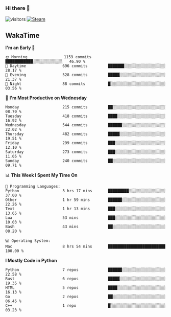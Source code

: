 ### Hi there 👋

![visitors](https://visitor-badge.glitch.me/badge?page_id=zhourunlai)
[![Steam](https://img.shields.io/badge/dynamic/json?url=https%3A%2F%2Fapi.swo.moe%2Fstats%2Fsteamgames%2F76561198285156854&query=count&color=0b1a37&label=Steam&labelColor=134375&logo=steam&suffix=+games&cacheSeconds=3600)](http://steamcommunity.com/profiles/76561198285156854)

## WakaTime
<!--START_SECTION:waka-->
**I'm an Early 🐤** 

```text
🌞 Morning                1159 commits        ████████████░░░░░░░░░░░░░   46.90 % 
🌆 Daytime                696 commits         ███████░░░░░░░░░░░░░░░░░░   28.17 % 
🌃 Evening                528 commits         █████░░░░░░░░░░░░░░░░░░░░   21.37 % 
🌙 Night                  88 commits          █░░░░░░░░░░░░░░░░░░░░░░░░   03.56 % 
```
📅 **I'm Most Productive on Wednesday** 

```text
Monday                   215 commits         ██░░░░░░░░░░░░░░░░░░░░░░░   08.70 % 
Tuesday                  418 commits         ████░░░░░░░░░░░░░░░░░░░░░   16.92 % 
Wednesday                544 commits         ██████░░░░░░░░░░░░░░░░░░░   22.02 % 
Thursday                 482 commits         █████░░░░░░░░░░░░░░░░░░░░   19.51 % 
Friday                   299 commits         ███░░░░░░░░░░░░░░░░░░░░░░   12.10 % 
Saturday                 273 commits         ███░░░░░░░░░░░░░░░░░░░░░░   11.05 % 
Sunday                   240 commits         ██░░░░░░░░░░░░░░░░░░░░░░░   09.71 % 
```


📊 **This Week I Spent My Time On** 

```text
💬 Programming Languages: 
Python                   3 hrs 17 mins       █████████░░░░░░░░░░░░░░░░   37.00 % 
Other                    1 hr 59 mins        ██████░░░░░░░░░░░░░░░░░░░   22.26 % 
Text                     1 hr 13 mins        ███░░░░░░░░░░░░░░░░░░░░░░   13.65 % 
Lua                      53 mins             ███░░░░░░░░░░░░░░░░░░░░░░   10.03 % 
Bash                     43 mins             ██░░░░░░░░░░░░░░░░░░░░░░░   08.20 % 

💻 Operating System: 
Mac                      8 hrs 54 mins       █████████████████████████   100.00 % 
```

**I Mostly Code in Python** 

```text
Python                   7 repos             ██████░░░░░░░░░░░░░░░░░░░   22.58 % 
Rust                     6 repos             █████░░░░░░░░░░░░░░░░░░░░   19.35 % 
HTML                     5 repos             ████░░░░░░░░░░░░░░░░░░░░░   16.13 % 
Go                       2 repos             ██░░░░░░░░░░░░░░░░░░░░░░░   06.45 % 
C++                      1 repo              █░░░░░░░░░░░░░░░░░░░░░░░░   03.23 % 
```




<!--END_SECTION:waka-->
